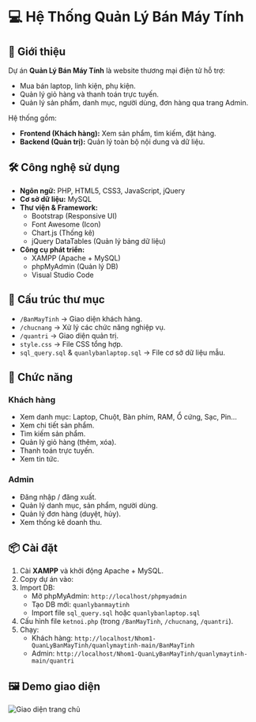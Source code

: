 # 💻 Hệ Thống Quản Lý Bán Máy Tính

## 📌 Giới thiệu

Dự án **Quản Lý Bán Máy Tính** là website thương mại điện tử hỗ trợ:

* Mua bán laptop, linh kiện, phụ kiện.
* Quản lý giỏ hàng và thanh toán trực tuyến.
* Quản lý sản phẩm, danh mục, người dùng, đơn hàng qua trang Admin.

Hệ thống gồm:

* **Frontend (Khách hàng):** Xem sản phẩm, tìm kiếm, đặt hàng.
* **Backend (Quản trị):** Quản lý toàn bộ nội dung và dữ liệu.

## 🛠 Công nghệ sử dụng

* **Ngôn ngữ:** PHP, HTML5, CSS3, JavaScript, jQuery
* **Cơ sở dữ liệu:** MySQL
* **Thư viện & Framework:**
    * Bootstrap (Responsive UI)
    * Font Awesome (Icon)
    * Chart.js (Thống kê)
    * jQuery DataTables (Quản lý bảng dữ liệu)
* **Công cụ phát triển:**
    * XAMPP (Apache + MySQL)
    * phpMyAdmin (Quản lý DB)
    * Visual Studio Code

## 📂 Cấu trúc thư mục

* `/BanMayTinh` $\rightarrow$ Giao diện khách hàng.
* `/chucnang` $\rightarrow$ Xử lý các chức năng nghiệp vụ.
* `/quantri` $\rightarrow$ Giao diện quản trị.
* `style.css` $\rightarrow$ File CSS tổng hợp.
* `sql_query.sql` & `quanlybanlaptop.sql` $\rightarrow$ File cơ sở dữ liệu mẫu.

## 🚀 Chức năng

### Khách hàng

* Xem danh mục: Laptop, Chuột, Bàn phím, RAM, Ổ cứng, Sạc, Pin...
* Xem chi tiết sản phẩm.
* Tìm kiếm sản phẩm.
* Quản lý giỏ hàng (thêm, xóa).
* Thanh toán trực tuyến.
* Xem tin tức.

### Admin

* Đăng nhập / đăng xuất.
* Quản lý danh mục, sản phẩm, người dùng.
* Quản lý đơn hàng (duyệt, hủy).
* Xem thống kê doanh thu.

## 📦 Cài đặt

1. Cài **XAMPP** và khởi động Apache + MySQL.
2. Copy dự án vào:
3. Import DB:
    * Mở phpMyAdmin: `http://localhost/phpmyadmin`
    * Tạo DB mới: `quanlybanmaytinh`
    * Import file `sql_query.sql` hoặc `quanlybanlaptop.sql`
4. Cấu hình file `ketnoi.php` (trong `/BanMayTinh`, `/chucnang`, `/quantri`).
5. Chạy:
    * Khách hàng: `http://localhost/Nhom1-QuanLyBanMayTinh/quanlymaytinh-main/BanMayTinh`
    * Admin: `http://localhost/Nhom1-QuanLyBanMayTinh/quanlymaytinh-main/quantri`
## 🖼 Demo giao diện
![Giao diện trang chủ](https://photos.app.goo.gl/BWJHp9pSUyD8oqBZ7)
